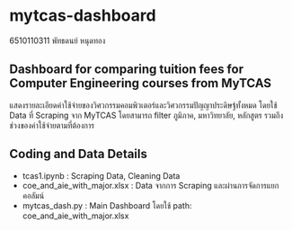 # mytcas-dashboard

6510110311 พัทธดนย์ หนุดทอง

## Dashboard for comparing tuition fees for Computer Engineering courses from MyTCAS

แสดงรายละเอียดค่าใช้จ่ายของวิศวกรรมคอมพิวเตอร์และวิศวกรรมปัญญาประดิษฐ์ทั้งหมด โดยใช้ Data ที่ Scraping จาก MyTCAS โดยสามารถ filter ภูมิภาค, มหาวิทยาลัย, หลักสูตร รวมถึงช่วงของค่าใช้จ่ายตามที่ต้องการ

## Coding and Data Details

- tcas1.ipynb : Scraping Data, Cleaning Data
- coe_and_aie_with_major.xlsx : Data จากการ Scraping และผ่านการจัดการแยกคอลัมน์
- mytcas_dash.py : Main Dashboard โดยใช้ path: coe_and_aie_with_major.xlsx
